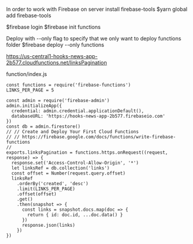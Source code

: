 In order to work with Firebase on server install firebase-tools
$yarn global add firebase-tools

$firebase login
$firebase init functions

Deploy with --only flag to specify that we only want to deploy functions folder
$firebase deploy --only functions

 https://us-central1-hooks-news-app-2b577.cloudfunctions.net/linksPagination


function/index.js
```
const functions = require('firebase-functions')
LINKS_PER_PAGE = 5

const admin = require('firebase-admin')
admin.initializeApp({
  credential: admin.credential.applicationDefault(),
  databaseURL: 'https://hooks-news-app-2b577.firebaseio.com'
})
const db = admin.firestore()
// // Create and Deploy Your First Cloud Functions
// // https://firebase.google.com/docs/functions/write-firebase-functions
//
exports.linksPagination = functions.https.onRequest((request, response) => {
  response.set('Access-Control-Allow-Origin', '*')
  let linksRef = db.collection('links')
  const offset = Number(request.query.offset)
  linksRef
    .orderBy('created', 'desc')
    .limit(LINKS_PER_PAGE)
    .offset(offset)
    .get()
    .then(snapshot => {
      const links = snapshot.docs.map(doc => {
        return { id: doc.id, ...doc.data() }
      })
      response.json(links)
    })
})
```
